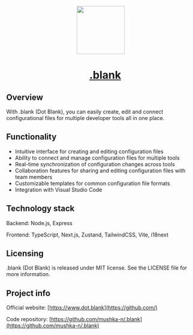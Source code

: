 <p></p>
<p align="center">
  <a href="https://github.com/mushka-n/.blank">
    <picture">
      <source media="(prefers-color-scheme: dark)" srcset="https://i.imgur.com/pTL7Naa.png">
      <img src="https://i.imgur.com/pTL7Naa.png" height="128">
    </picture>
    <div id="user-content-toc">
      <ul>
       <summary align="center">
         <h1 align="center">.blank</h1>
        </summary>
      </ul>
    </div>
  </a>
</p>

## Overview

With .blank (Dot Blank), you can easily create, edit and connect configurational files for multiple developer tools all in one place. 

## Functionality

* Intuitive interface for creating and editing configuration files
* Ability to connect and manage configuration files for multiple tools
* Real-time synchronization of configuration changes across tools
* Collaboration features for sharing and editing configuration files with team members
* Customizable templates for common configuration file formats
* Integration with Visual Studio Code

## Technology stack

Backend: Node.js, Express  

Frontend: TypeScript, Next.js, Zustand, TailwindCSS, Vite, i18next

## Licensing 

.blank (Dot Blank) is released under MIT license. See the LICENSE file for more information.

## Project info

Official website:  [https://www.dot.blank](https://github.com/)

Code repository: [https://github.com/mushka-n/.blank](https://github.com/mushka-n/.blank)

